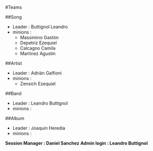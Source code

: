 #Teams

##Song
- Leader : Buttignol Leandro
- minions : 
  - Massimino Gastón
  - Depetriz Ezequiel
  - Calcagno Camila
  - Martinez Agustín

##Artist
- Leader : Adrián Galfioni
- minions :
  - Zensich Ezequiel

##Band
- Leader : Leandro Buttignol
- minions :

##Album
- Leader : Joaquin Heredia
- minions :

**Session Manager : Daniel Sanchez**
**Admin login : Leandro Buttignol**
